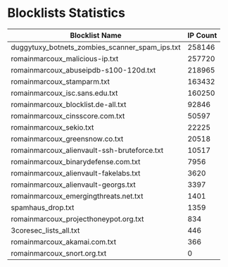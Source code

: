 # Blocklists Statistics
| Blocklist Name | IP Count |
|----|----|
| duggytuxy_botnets_zombies_scanner_spam_ips.txt | 258146 |
| romainmarcoux_malicious-ip.txt | 257720 |
| romainmarcoux_abuseipdb-s100-120d.txt | 218965 |
| romainmarcoux_stamparm.txt | 163432 |
| romainmarcoux_isc.sans.edu.txt | 160250 |
| romainmarcoux_blocklist.de-all.txt | 92846 |
| romainmarcoux_cinsscore.com.txt | 50597 |
| romainmarcoux_sekio.txt | 22225 |
| romainmarcoux_greensnow.co.txt | 20518 |
| romainmarcoux_alienvault-ssh-bruteforce.txt | 10517 |
| romainmarcoux_binarydefense.com.txt | 7956 |
| romainmarcoux_alienvault-fakelabs.txt | 3620 |
| romainmarcoux_alienvault-georgs.txt | 3397 |
| romainmarcoux_emergingthreats.net.txt | 1401 |
| spamhaus_drop.txt | 1359 |
| romainmarcoux_projecthoneypot.org.txt | 834 |
| 3coresec_lists_all.txt | 446 |
| romainmarcoux_akamai.com.txt | 366 |
| romainmarcoux_snort.org.txt | 0 |
